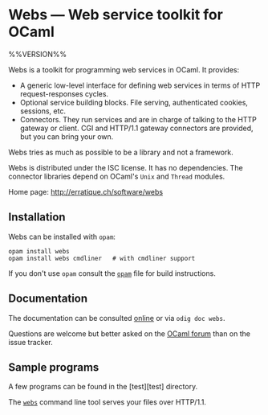 Webs — Web service toolkit for OCaml
====================================
%%VERSION%%

Webs is a toolkit for programming web services in OCaml. It provides:

* A generic low-level interface for defining web services in terms
  of HTTP request-responses cycles.
* Optional service building blocks. File serving, authenticated
  cookies, sessions, etc.
* Connectors. They run services and are in charge of talking 
  to the HTTP gateway or client. CGI and HTTP/1.1 gateway
  connectors are provided, but you can bring your own.

Webs tries as much as possible to be a library and not a framework.

Webs is distributed under the ISC license. It has no dependencies. The
connector libraries depend on OCaml's `Unix` and `Thread` modules.

Home page: http://erratique.ch/software/webs  

## Installation

Webs can be installed with `opam`:

    opam install webs
    opam install webs cmdliner   # with cmdliner support

If you don't use `opam` consult the [`opam`](opam) file for build
instructions.

## Documentation

The documentation can be consulted [online][doc] or via `odig doc webs`.

Questions are welcome but better asked on the [OCaml forum][ocaml-forum] 
than on the issue tracker.

[doc]: https://erratique.ch/software/webs/doc
[ocaml-forum]: https://discuss.ocaml.org/

## Sample programs 

A few programs can be found in the [test][test] directory. 

The [`webs`](test/webs_tool) command line tool serves your files
over HTTP/1.1.
